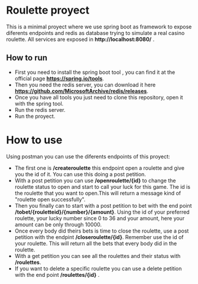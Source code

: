 # Roulette proyect

This is a minimal proyect where we use spring boot as framework to expose diferents endpoints and redis as database trying to simulate a real casino roulette. All services are exposed in **http://localhost:8080/** .

## How to run 
  - First you need to install the spring boot tool , you can find it at the official page **https://spring.io/tools**.
  - Then you need the redis server, you can download it here **https://github.com/MicrosoftArchive/redis/releases**.
  - Once you have all tools you just need to clone this repository, open it with the spring tool.
  - Run the redis server.
  - Run the proyect.

# How to use

Using postman you can use the diferents endpoints of this proyect:

  - The first one is **/createroulette** this endpoint open a roulette and give you the id of it. You can use this doing a post petition.
  - With a post petition you can use  **/openroulette/{id}** to change the roulette status to open and start to call your luck for this game. The id is the roulette that you want to open.This will return a message kind of "roulette open successfully".
  - Then you finally can to start with a post petition to bet with the end point **/tobet/{rouletteid}/{number}/{amount}**. Using the id of your preferred roulette, your lucky number since 0 to 36 and your amount, here your amount can be only through 10000.
  - Once every body did theirs bets is time to close the roulette, use a post petition with the endpint **/closeroulette/{id}**. Remember use the id of your roulette. This will return all the bets that every body did in the roulette.
  - With a get petition you can see all the roulettes and their status with **/roulettes**.
  - If you want to delete a specific roulette you can use a delete petition with the end point **/roulettes/{id}** .
  
